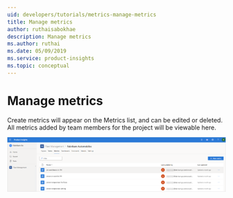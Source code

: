 ```yaml
---
uid: developers/tutorials/metrics-manage-metrics
title: Manage metrics
author: ruthaisabokhae
description: Manage metrics
ms.author: ruthai
ms.date: 05/09/2019
ms.service: product-insights
ms.topic: conceptual
---
```


# Manage metrics 

Create metrics will appear on the Metrics list, and can be edited or deleted. All metrics added by team members for the project will be viewable here.  

![Managing metrics](../images/tutorials/ManageMetrics.png)
